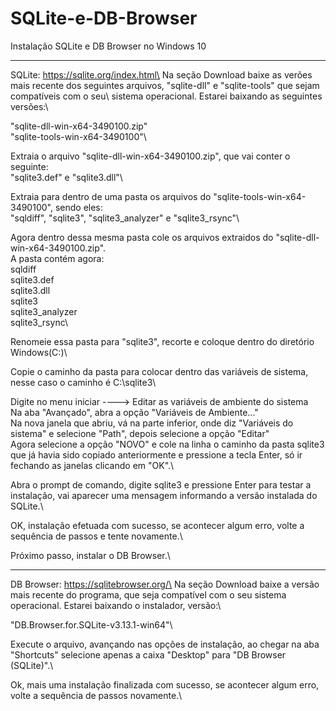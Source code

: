 # SQLite-e-DB-Browser
Instalação SQLite e DB Browser no Windows 10

------------------------------------------------------------------------------------------------------------------------------------------

SQLite: https://sqlite.org/index.html\
Na seção Download baixe as verões mais recente dos seguintes arquivos, "sqlite-dll" e "sqlite-tools" que sejam compatíveis com o seu\ sistema operacional. Estarei baixando as seguintes versões:\

"sqlite-dll-win-x64-3490100.zip"\
"sqlite-tools-win-x64-3490100"\

Extraia o arquivo "sqlite-dll-win-x64-3490100.zip", que vai conter o seguinte:\
  "sqlite3.def" e "sqlite3.dll"\

Extraia para dentro de uma pasta os arquivos do "sqlite-tools-win-x64-3490100", sendo eles:\
  "sqldiff", "sqlite3", "sqlite3_analyzer" e "sqlite3_rsync"\

Agora dentro dessa mesma pasta cole os arquivos extraidos do "sqlite-dll-win-x64-3490100.zip".\
A pasta contém agora:\
  sqldiff\
  sqlite3.def\
  sqlite3.dll\
  sqlite3\
  sqlite3_analyzer\
  sqlite3_rsync\

Renomeie essa pasta para "sqlite3", recorte e coloque dentro do diretório Windows(C:)\

Copie o caminho da pasta para colocar dentro das variáveis de sistema, nesse caso o caminho é C:\sqlite3\

Digite no menu iniciar ----> Editar as variáveis de ambiente do sistema\
Na aba "Avançado", abra a opção "Variáveis de Ambiente..."\
Na nova janela que abriu, vá na parte inferior, onde diz "Variáveis do sistema" e selecione "Path", depois selecione a opção "Editar"\
Agora selecione a opção "NOVO" e cole na linha o caminho da pasta sqlite3 que já havia sido copiado anteriormente e pressione a tecla Enter, só ir fechando as janelas clicando em "OK".\

Abra o prompt de comando, digite sqlite3 e pressione Enter para testar a instalação, vai aparecer uma mensagem informando a versão instalada do SQLite.\

OK, instalação efetuada com sucesso, se acontecer algum erro, volte a sequência de passos e tente novamente.\

Próximo passo, instalar o DB Browser.\

------------------------------------------------------------------------------------------------------------------------------------------

DB Browser: https://sqlitebrowser.org/\
Na seção Download baixe a versão mais recente do programa, que seja compatível com o seu sistema operacional. Estarei baixando o instalador, versão:\

"DB.Browser.for.SQLite-v3.13.1-win64"\

Execute o arquivo, avançando nas opções de instalação, ao chegar na aba "Shortcuts" selecione apenas a caixa "Desktop" para "DB Browser (SQLite)".\

Ok, mais uma instalação finalizada com sucesso, se acontecer algum erro, volte a sequência de passos novamente.\
